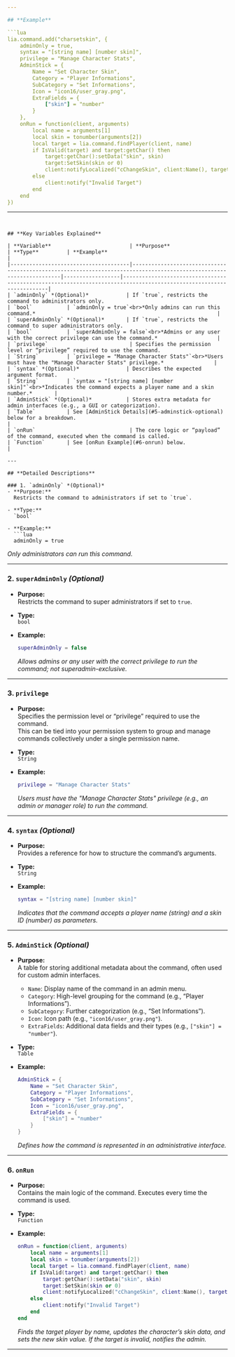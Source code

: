 ```yaml
---

## **Example**

```lua
lia.command.add("charsetskin", {
    adminOnly = true,
    syntax = "[string name] [number skin]",
    privilege = "Manage Character Stats",
    AdminStick = {
        Name = "Set Character Skin",
        Category = "Player Informations",
        SubCategory = "Set Informations",
        Icon = "icon16/user_gray.png",
        ExtraFields = {
            ["skin"] = "number"
        }
    },
    onRun = function(client, arguments)
        local name = arguments[1]
        local skin = tonumber(arguments[2])
        local target = lia.command.findPlayer(client, name)
        if IsValid(target) and target:getChar() then
            target:getChar():setData("skin", skin)
            target:SetSkin(skin or 0)
            client:notifyLocalized("cChangeSkin", client:Name(), target:Name(), skin or 0)
        else
            client:notify("Invalid Target")
        end
    end
})
```

---
```


## **Key Variables Explained**

| **Variable**                         | **Purpose**                                                                                                       | **Type**         | **Example**                                                                                                        |
|--------------------------------------|---------------------------------------------------------------------------------------------------------------------|------------------|--------------------------------------------------------------------------------------------------------------------|
| `adminOnly` *(Optional)*            | If `true`, restricts the command to administrators only.                                                            | `bool`           | `adminOnly = true`<br>*Only admins can run this command.*                                                          |
| `superAdminOnly` *(Optional)*       | If `true`, restricts the command to super administrators only.                                                     | `bool`           | `superAdminOnly = false`<br>*Admins or any user with the correct privilege can use the command.*                   |
| `privilege`                          | Specifies the permission level or “privilege” required to use the command.                                         | `String`         | `privilege = "Manage Character Stats"`<br>*Users must have the "Manage Character Stats" privilege.*                |
| `syntax` *(Optional)*               | Describes the expected argument format.                                                                             | `String`         | `syntax = "[string name] [number skin]"`<br>*Indicates the command expects a player name and a skin number.*       |
| `AdminStick` *(Optional)*           | Stores extra metadata for admin interfaces (e.g., a GUI or categorization).                                         | `Table`          | See [AdminStick Details](#5-adminstick-optional) below for a breakdown.                                                     |
| `onRun`                              | The core logic or “payload” of the command, executed when the command is called.                                   | `Function`       | See [onRun Example](#6-onrun) below.                                                                               |

---

## **Detailed Descriptions**

### 1. `adminOnly` *(Optional)*
- **Purpose:**  
  Restricts the command to administrators if set to `true`.
  
- **Type:**  
  `bool`

- **Example:**
  ```lua
  adminOnly = true
  ```
  *Only administrators can run this command.*

---

### 2. `superAdminOnly` *(Optional)*
- **Purpose:**  
  Restricts the command to super administrators if set to `true`.  

- **Type:**  
  `bool`

- **Example:**
  ```lua
  superAdminOnly = false
  ```
  *Allows admins or any user with the correct privilege to run the command; not superadmin-exclusive.*

---

### 3. `privilege`
- **Purpose:**  
  Specifies the permission level or “privilege” required to use the command.  
  This can be tied into your permission system to group and manage commands collectively under a single permission name.

- **Type:**  
  `String`

- **Example:**
  ```lua
  privilege = "Manage Character Stats"
  ```
  *Users must have the "Manage Character Stats" privilege (e.g., an admin or manager role) to run the command.*

---

### 4. `syntax` *(Optional)*
- **Purpose:**  
  Provides a reference for how to structure the command’s arguments.

- **Type:**  
  `String`

- **Example:**
  ```lua
  syntax = "[string name] [number skin]"
  ```
  *Indicates that the command accepts a player name (string) and a skin ID (number) as parameters.*

---

### 5. `AdminStick` *(Optional)*
- **Purpose:**  
  A table for storing additional metadata about the command, often used for custom admin interfaces.  
  - `Name`: Display name of the command in an admin menu.  
  - `Category`: High-level grouping for the command (e.g., “Player Informations”).  
  - `SubCategory`: Further categorization (e.g., “Set Informations”).  
  - `Icon`: Icon path (e.g., `"icon16/user_gray.png"`).  
  - `ExtraFields`: Additional data fields and their types (e.g., `["skin"] = "number"`).

- **Type:**  
  `Table`

- **Example:**
  ```lua
  AdminStick = {
      Name = "Set Character Skin",
      Category = "Player Informations",
      SubCategory = "Set Informations",
      Icon = "icon16/user_gray.png",
      ExtraFields = {
          ["skin"] = "number"
      }
  }
  ```
  *Defines how the command is represented in an administrative interface.*

---

### 6. `onRun`
- **Purpose:**  
  Contains the main logic of the command. Executes every time the command is used.

- **Type:**  
  `Function`

- **Example:**
  ```lua
  onRun = function(client, arguments)
      local name = arguments[1]
      local skin = tonumber(arguments[2])
      local target = lia.command.findPlayer(client, name)
      if IsValid(target) and target:getChar() then
          target:getChar():setData("skin", skin)
          target:SetSkin(skin or 0)
          client:notifyLocalized("cChangeSkin", client:Name(), target:Name(), skin or 0)
      else
          client:notify("Invalid Target")
      end
  end
  ```
  *Finds the target player by name, updates the character’s skin data, and sets the new skin value. If the target is invalid, notifies the admin.*

---